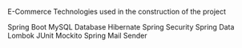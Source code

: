 E-Commerce
Technologies used in the construction of the project

Spring Boot
MySQL Database
Hibernate
Spring Security
Spring Data
Lombok
JUnit
Mockito
Spring Mail Sender
